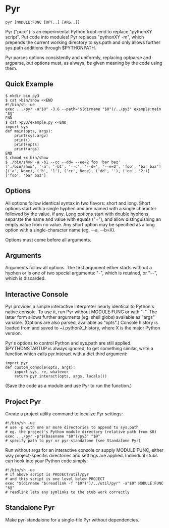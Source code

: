 Pyr
===

    pyr [MODULE:FUNC [OPT..] [ARG..]]

Pyr ("pure") is an experimental Python front-end to replace "pythonXY script".  Put code into modules!  Pyr replaces "pythonXY -m", which prepends the current working directory to sys.path and only allows further sys.path additions through $PYTHONPATH.

Pyr parses options consistently and uniformly, replacing optparse and argparse, but options must, as always, be given meaning by the code using them.

## Quick Example

    $ mkdir bin py3
    $ cat >bin/show <<END
    #!/bin/sh -ue
    exec .../pyr -a"$0" -3.6 --path="$(dirname "$0")/../py3" example:main "$@"
    END
    $ cat >py3/example.py <<END
    import sys
    def main(opts, args):
        print(sys.argv)
        print()
        print(opts)
        print(args)
    END
    $ chmod +x bin/show
    $ ./bin/show -a -b1 --cc --dd= --ee=2 foo 'bar baz'
    ['./bin/show', '-a', '-b1', '--c', '--d=', '--e=2', 'foo', 'bar baz']
    [('a', None), ('b', '1'), ('cc', None), ('dd', ''), ('ee', '2')]
    ['foo', 'bar baz']

## Options

All options follow identical syntax in two flavors: short and long.  Short options start with a single hyphen and are named with a single character followed by the value, if any.  Long options start with double hyphens, separate the name and value with equals ("="), and allow distinguishing an empty value from no value.  Any short option may be specified as a long option with a single-character name (eg. --a, --b=X).

Options must come before all arguments.

## Arguments

Arguments follow all options.  The first argument either starts without a hyphen or is one of two special arguments: "-", which is retained, or "--", which is discarded.

## Interactive Console

Pyr provides a simple interactive interpreter nearly identical to Python's native console.  To use it, run Pyr without MODULE:FUNC or with "-".  The latter form allows further arguments (eg. shell globs) available as "args" variable.  (Options are also parsed, available as "opts".)  Console history is loaded from and saved to ~/.pythonX\_history, where X is the major Python version.

Pyr's options to control Python and sys.path are still applied.  $PYTHONSTARTUP is always ignored; to get something similar, write a function which calls pyr.interact with a dict third argument:

    import pyr
    def custom_console(opts, args):
        import sys, re, whatever
        return pyr.interact(opts, args, locals())

(Save the code as a module and use Pyr to run the function.)

## Project Pyr

Create a project utility command to localize Pyr settings:

    #!/bin/sh -ue
    # use -p with one or more directories to append to sys.path
    # eg. the project's Python module directory (relative path from $0)
    exec .../pyr -p"$(basename "$0")/py3" "$@"
    # specify path to pyr or pyr-standalone (see Standalone Pyr)

Run without args for an interactive console or supply MODULE:FUNC, either way project-specific directories and settings are applied.  Individual stubs can hook into your Python code simply:

    #!/bin/sh -ue
    # if above script is PROJECT/util/pyr
    # and this script is one level below PROJECT
    exec "$(dirname "$(readlink -f "$0")")/../util/pyr" -a"$0" MODULE:FUNC "$@"
    # readlink lets any symlinks to the stub work correctly

## Standalone Pyr

Make pyr-standalone for a single-file Pyr without dependencies.
